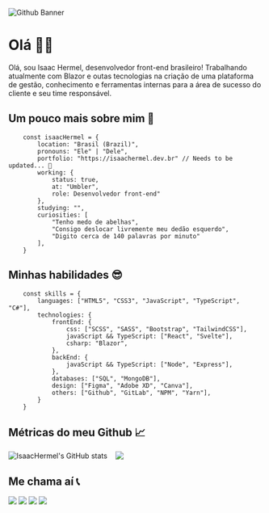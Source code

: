 ![Github Banner](https://user-images.githubusercontent.com/97918507/188018659-8e65b7d4-3664-4de1-b79e-717e39a7a703.gif)

# Olá 👋🏻

Olá, sou Isaac Hermel, desenvolvedor front-end brasileiro! Trabalhando atualmente com Blazor e outas tecnologias na criação de uma plataforma de
gestão, conhecimento e ferramentas internas para a área de sucesso do cliente e seu time responsável.

## Um pouco mais sobre mim 💭

```
    const isaacHermel = {
        location: "Brasil (Brazil)",
        pronouns: "Ele" | "Dele",
        portfolio: "https://isaachermel.dev.br" // Needs to be updated... 👀
        working: {
            status: true,
            at: "Umbler",
            role: Desenvolvedor front-end"
        },
        studying: "",
        curiosities: [
            "Tenho medo de abelhas",
            "Consigo deslocar livremente meu dedão esquerdo", 
            "Digito cerca de 140 palavras por minuto"
        ],
    }
```

## Minhas habilidades 😎

```
    const skills = {
        languages: ["HTML5", "CSS3", "JavaScript", "TypeScript", "C#"],
        technologies: {
            frontEnd: {
                css: ["SCSS", "SASS", "Bootstrap", "TailwindCSS"],
                javaScript && TypeScript: ["React", "Svelte"],
                csharp: "Blazor",
            },
            backEnd: {
                javaScript && TypeScript: ["Node", "Express"],
            },
            databases: ["SQL", "MongoDB"],
            design: ["Figma", "Adobe XD", "Canva"],
            others: ["Github", "GitLab", "NPM", "Yarn"],
        }
    }
```

## Métricas do meu Github 📈

<div style="display: flex; gap: 1rem;">
    <div>
        <img src="https://github-readme-stats-h3rmel.vercel.app/api?username=H3rmel&show_icons=true&hide=&count_private=true&title_color=14b8a6&text_color=ffffff&icon_color=10b981&bg_color=171717&hide_border=true&show_icons=true" alt="IsaacHermel's GitHub stats" />
    </div>
    <div width="30%">
        <img src="https://github-readme-streak-stats.herokuapp.com/?user=H3rmel&stroke=ffffff&background=171717&ring=14b8a6&fire=14b8a6&currStreakNum=ffffff&currStreakLabel=14b8a6&sideNums=ffffff&sideLabels=ffffff&dates=ffffff&hide_border=true" />
    </div>
</div>

## Me chama aí 📞

<div align="left">
  <a href="mailto:isaachermel@gmail.com"><img src="https://img.shields.io/badge/Gmail-D14836?style=for-the-badge&logo=gmail&logoColor=white"/></a>
  <a href="https://api.whatsapp.com/send?phone=5551997099876" arget="_blank" rel="noopener noreferrer"><img src="https://img.shields.io/badge/WhatsApp-25D366?style=for-the-badge&logo=whatsapp&logoColor=white"/></a>
  <a href="https://www.linkedin.com/in/isaachermel/" target="_blank" rel="noopener noreferrer"><img src="https://img.shields.io/badge/LinkedIn-0077B5?style=for-the-badge&logo=linkedin&logoColor=white"/></a>
  <a href="https://github.com/IsaacHermel" target="_blank" rel="noopener noreferrer"><img src="https://img.shields.io/badge/GitHub-100000?style=for-the-badge&logo=github&logoColor=white"/></a>
</div>
